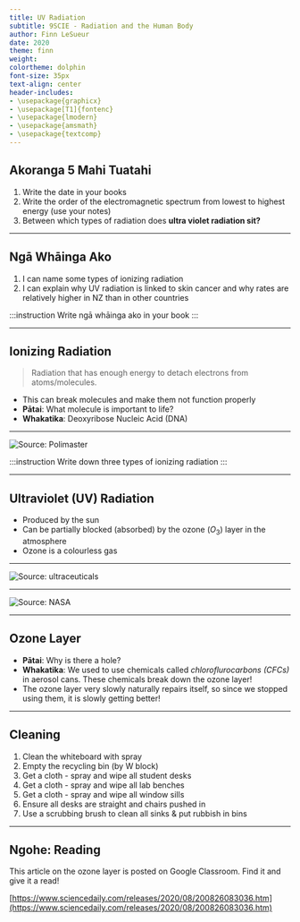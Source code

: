 ```yaml
---
title: UV Radiation
subtitle: 9SCIE - Radiation and the Human Body
author: Finn LeSueur
date: 2020
theme: finn
weight: 
colortheme: dolphin
font-size: 35px
text-align: center
header-includes:
- \usepackage{graphicx}
- \usepackage[T1]{fontenc}
- \usepackage{lmodern}
- \usepackage{amsmath}
- \usepackage{textcomp}
---
```


## Akoranga 5 Mahi Tuatahi

1. Write the date in your books
2. Write the order of the electromagnetic spectrum from lowest to highest energy (use your notes)
3. Between which types of radiation does __ultra violet radiation sit?__

---

## Ngā Whāinga Ako

1. I can name some types of ionizing radiation
2. I can explain why UV radiation is linked to skin cancer and why rates are relatively higher in NZ than in other countries

:::instruction
Write ngā whāinga ako in your book
:::

---

## Ionizing Radiation

> Radiation that has enough energy to detach electrons from atoms/molecules.

- This can break molecules and make them not function properly
- __Pātai__: What molecule is important to life?
- __Whakatika__: Deoxyribose Nucleic Acid (DNA)

---

![Source: [Polimaster](https://en.polimaster.com/resources/radiation-basics/types-of-ionizing-radiation)](https://en.polimaster.com/uploads/elfinder/types_of_ionizing_radiation.png)

:::instruction
Write down three types of ionizing radiation
:::

---

## Ultraviolet (UV) Radiation

- Produced by the sun
- Can be partially blocked (absorbed) by the ozone ($O_{3}$) layer in the atmosphere
- Ozone is a colourless gas

---

![Source: [ultraceuticals](https://www.ultraceuticals.com/blog/skin-science/do-you-know-the-difference-between-uv-rays/)](https://www.ultraceuticals.com/blog/wp-content/uploads/2016/05/you-cant-see-uv-rays-but-you-will-see-the-effect-on-your-skin-if-youre-not-protected-_601_6026183_0_14106180_80085.jpg)

---

![Source: [NASA](https://www.nasa.gov/feature/goddard/2019/2019-ozone-hole-is-the-smallest-on-record-since-its-discovery/)](https://www.nasa.gov/sites/default/files/thumbnails/image/2019hole1.jpg)

---

## Ozone Layer

- __Pātai__: Why is there a hole?
- __Whakatika__: We used to use chemicals called _chloroflurocarbons (CFCs)_ in aerosol cans. These chemicals break down the ozone layer!
- The ozone layer very slowly naturally repairs itself, so since we stopped using them, it is slowly getting better!

---

## Cleaning

1. Clean the whiteboard with spray
2. Empty the recycling bin (by W block)
3. Get a cloth - spray and wipe all student desks
4. Get a cloth - spray and wipe all lab benches
5. Get a cloth - spray and wipe all window sills
6. Ensure all desks are straight and chairs pushed in
7. Use a scrubbing brush to clean all sinks & put rubbish in bins

---

## Ngohe: Reading

This article on the ozone layer is posted on Google Classroom. Find it and give it a read!

[https://www.sciencedaily.com/releases/2020/08/200826083036.htm](https://www.sciencedaily.com/releases/2020/08/200826083036.htm)
    